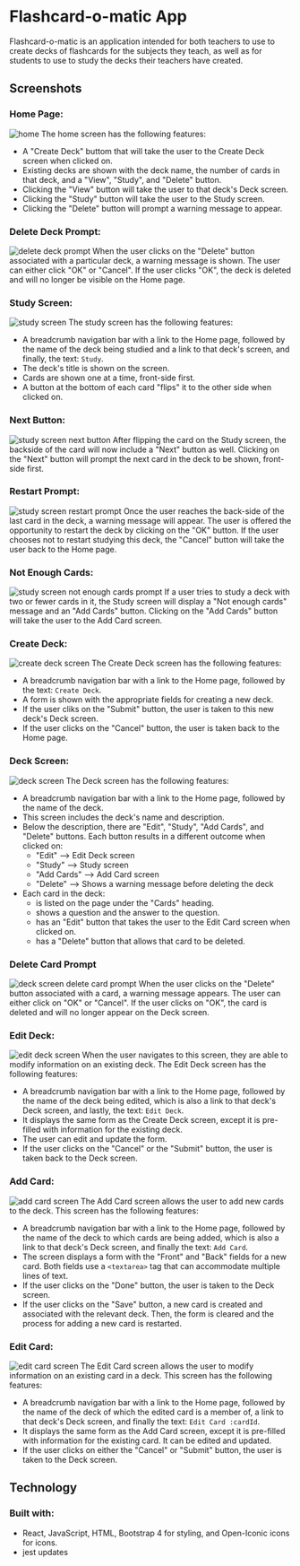 # Flashcard-o-matic App
Flashcard-o-matic is an application intended for both teachers to use to create decks of flashcards for the subjects they 
teach, as well as for students to use to study the decks their teachers have created.   


## Screenshots
### Home Page:
![home](/screenshots/home.jpg)
The home screen has the following features:
- A "Create Deck" buttom that will take the user to the Create Deck screen when clicked on.
- Existing decks are shown with the deck name, the number of cards in that deck, and a "View", "Study", and "Delete" button.
- Clicking the "View" button will take the user to that deck's Deck screen.
- Clicking the "Study" button will take the user to the Study screen.
- Clicking the "Delete" button will prompt a warning message to appear.

### Delete Deck Prompt:
![delete deck prompt](/screenshots/delete-deck-prompt.jpg)
When the user clicks on the "Delete" button associated with a particular deck, a warning message is shown. The user can either click
"OK" or "Cancel". If the user clicks "OK", the deck is deleted and will no longer be visible on the Home page.

### Study Screen:
![study screen](/screenshots/study-screen.jpg)
The study screen has the following features:
- A breadcrumb navigation bar with a link to the Home page, followed by the name of the deck being studied and a link to that deck's
screen, and finally, the text: `Study`. 
- The deck's title is shown on the screen.
- Cards are shown one at a time, front-side first.
- A button at the bottom of each card "flips" it to the other side when clicked on.

### Next Button:
![study screen next button](/screenshots/study-next-button.jpg)
After flipping the card on the Study screen, the backside of the card will now include a "Next" button as well. Clicking on the "Next"
button will prompt the next card in the deck to be shown, front-side first.

### Restart Prompt:
![study screen restart prompt](/screenshots/study-restart-prompt.jpg)
Once the user reaches the back-side of the last card in the deck, a warning message will appear. The user is offered the opportunity
to restart the deck by clicking on the "OK" button. If the user chooses not to restart studying this deck, the "Cancel" button will take the
user back to the Home page.

### Not Enough Cards:
![study screen not enough cards prompt](/screenshots/study-not-enough-cards.jpg)
If a user tries to study a deck with two or fewer cards in it, the Study screen will display a "Not enough cards" message and an "Add
Cards" button. Clicking on the "Add Cards" button will take the user to the Add Card screen.

### Create Deck:
![create deck screen](/screenshots/create-deck-screen.jpg)
The Create Deck screen has the following features:
- A breadcrumb navigation bar with a link to the Home page, followed by the text: `Create Deck`.
- A form is shown with the appropriate fields for creating a new deck.
- If the user cliks on the "Submit" button, the user is taken to this new deck's Deck screen.
- If the user clicks on the "Cancel" button, the user is taken back to the Home page.

### Deck Screen:
![deck screen](/screenshots/deck-screen.jpg)
The Deck screen has the following features:
- A breadcrumb navigation bar with a link to the Home page, followed by the name of the deck.
- This screen includes the deck's name and description.
- Below the description, there are "Edit", "Study", "Add Cards", and "Delete" buttons. Each button results in a different outcome when clicked on:
  * "Edit" --> Edit Deck screen
  * "Study" --> Study screen
  * "Add Cards" --> Add Card screen
  * "Delete" --> Shows a warning message before deleting the deck
- Each card in the deck:
  * is listed on the page under the "Cards" heading.
  * shows a question and the answer to the question.
  * has an "Edit" button that takes the user to the Edit Card screen when clicked on.
  * has a "Delete" button that allows that card to be deleted.

### Delete Card Prompt
![deck screen delete card prompt](/screenshots/delete-card-prompt.jpg)
When the user clicks on the "Delete" button associated with a card, a warning message appears. The user can either click on "OK" or "Cancel".
If the user clicks on "OK", the card is deleted and will no longer appear on the Deck screen.

### Edit Deck:
![edit deck screen](/screenshots/edit-deck-screen.jpg)
When the user navigates to this screen, they are able to modify information on an existing deck. The Edit Deck screen has the following features:
- A breadcrumb navigation bar with a link to the Home page, followed by the name of the deck being edited, which is also a link to that deck's Deck
screen, and lastly, the text: `Edit Deck`.
- It displays the same form as the Create Deck screen, except it is pre-filled with information for the existing deck.
- The user can edit and update the form.
- If the user clicks on the "Cancel" or the "Submit" button, the user is taken back to the Deck screen.

### Add Card:
![add card screen](/screenshots/add-card-screen.jpg)
The Add Card screen allows the user to add new cards to the deck. This screen has the following features:
- A breadcrumb navigation bar with a link to the Home page, followed by the name of the deck to which cards are being added, which is also a link
to that deck's Deck screen, and finally the text: `Add Card`.
- The screen displays a form with the "Front" and "Back" fields for a new card. Both fields use a `<textarea>` tag that can accommodate multiple
lines of text.
- If the user clicks on the "Done" button, the user is taken to the Deck screen.
- If the user clicks on the "Save" button, a new card is created and associated with the relevant deck. Then, the form is cleared and the process
for adding a new card is restarted.

### Edit Card:
![edit card screen](/screenshots/edit-card-screen.jpg)
The Edit Card screen allows the user to modify information on an existing card in a deck. This screen has the following features:
- A breadcrumb navigation bar with a link to the Home page, followed by the name of the deck of which the edited card is a member of, a link to
that deck's Deck screen, and finally the text: `Edit Card :cardId`. 
- It displays the same form as the Add Card screen, except it is pre-filled with information for the existing card. It can be edited and updated.
- If the user clicks on either the "Cancel" or "Submit" button, the user is taken to the Deck screen.
 
## Technology
### Built with:
- React, JavaScript, HTML, Bootstrap 4 for styling, and Open-Iconic icons for icons.
- jest updates
